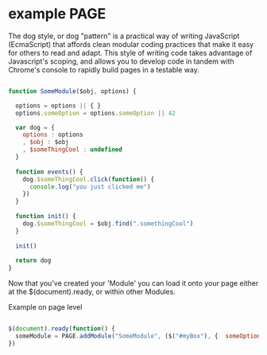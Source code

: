 example PAGE
=======

The dog style, or dog "pattern" is a practical way of writing JavaScript (EcmaScript) 
that affords clean modular coding practices that make it easy for others to read and adapt. This style
of writing code takes advantage of Javascript's scoping, and allows you to develop code in tandem with
Chrome's console to rapidly build pages in a testable way.

```JavaScript

function SomeModule($obj, options) {

  options = options || { }
  options.someOption = options.someOption || 42

  var dog = {
    options : options
    , $obj : $obj
    , $someThingCool : undefined
  }
  
  function events() {
    dog.$someThingCool.click(function() {
      console.log("you just clicked me")
    })
  }
  
  function init() {
    dog.$someThingCool = $obj.find(".somethingCool")
  }
  
  init()
  
  return dog
}
```

Now that you've created your 'Module' you can load it onto your page either at the $(document).ready,
or within other Modules.

Example on page level

```JavaScript

$(document).ready(function() {
  someModule = PAGE.addModule("SomeModule", ($("#myBox"), {  someOption : 21  }))
})

```

